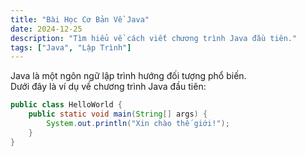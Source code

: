 ```yaml
---
title: "Bài Học Cơ Bản Về Java"
date: 2024-12-25
description: "Tìm hiểu về cách viết chương trình Java đầu tiên."
tags: ["Java", "Lập Trình"]
---
```

Java là một ngôn ngữ lập trình hướng đối tượng phổ biến.  
Dưới đây là ví dụ về chương trình Java đầu tiên:

```java
public class HelloWorld {
    public static void main(String[] args) {
        System.out.println("Xin chào thế giới!");
    }
}
